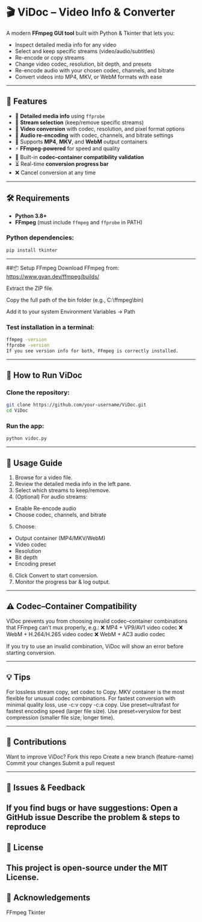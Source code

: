 # 🎬 ViDoc – Video Info & Converter

A modern **FFmpeg GUI tool** built with Python & Tkinter that lets you:
- Inspect detailed media info for any video
- Select and keep specific streams (video/audio/subtitles)
- Re-encode or copy streams
- Change video codec, resolution, bit depth, and presets
- Re-encode audio with your chosen codec, channels, and bitrate
- Convert videos into MP4, MKV, or WebM formats with ease

---

## 🚀 Features

- 📜 **Detailed media info** using `ffprobe`
- 🎯 **Stream selection** (keep/remove specific streams)
- 🎥 **Video conversion** with codec, resolution, and pixel format options
- 🎵 **Audio re-encoding** with codec, channels, and bitrate settings
- 💾 Supports **MP4**, **MKV**, and **WebM** output containers
- ⚡ **FFmpeg-powered** for speed and quality
- 🚫 Built-in **codec–container compatibility validation**
- ⏳ Real-time **conversion progress bar**
- ❌ Cancel conversion at any time

---

## 🛠 Requirements

- **Python 3.8+**
- **FFmpeg** (must include `ffmpeg` and `ffprobe` in PATH)

### Python dependencies:
```bash
pip install tkinter
```
---

##📦 Setup FFmpeg
Download FFmpeg from: https://www.gyan.dev/ffmpeg/builds/

Extract the ZIP file.

Copy the full path of the bin folder (e.g., C:\ffmpeg\bin)

Add it to your system Environment Variables → Path

### Test installation in a terminal:
```bash
ffmpeg -version
ffprobe -version
If you see version info for both, FFmpeg is correctly installed.
```
---

## 🚀 How to Run ViDoc

### Clone the repository:
```bash
git clone https://github.com/your-username/ViDoc.git
cd ViDoc
```
### Run the app:
```bash
python vidoc.py
```
---

## 📖 Usage Guide
1. Browse for a video file.
2. Review the detailed media info in the left pane.
3. Select which streams to keep/remove.
4. (Optional) For audio streams:
- Enable Re-encode audio
- Choose codec, channels, and bitrate
5. Choose:
- Output container (MP4/MKV/WebM)
- Video codec
- Resolution
- Bit depth
- Encoding preset
6. Click Convert to start conversion.
7. Monitor the progress bar & log output.

  ---

## ⚠️ Codec–Container Compatibility
ViDoc prevents you from choosing invalid codec–container combinations that FFmpeg can’t mux properly, e.g.:
❌ MP4 + VP9/AV1 video codec
❌ WebM + H.264/H.265 video codec
❌ WebM + AC3 audio codec

If you try to use an invalid combination, ViDoc will show an error before starting conversion.

---

## 💡 Tips
For lossless stream copy, set codec to Copy.
MKV container is the most flexible for unusual codec combinations.
For fastest conversion with minimal quality loss, use -c:v copy -c:a copy.
Use preset=ultrafast for fastest encoding speed (larger file size).
Use preset=veryslow for best compression (smaller file size, longer time).

---

## 🧩 Contributions
Want to improve ViDoc?
Fork this repo
Create a new branch (feature-name)
Commit your changes
Submit a pull request

--- 

## 📩 Issues & Feedback
If you find bugs or have suggestions:
Open a GitHub issue
Describe the problem & steps to reproduce
---

## 📜 License
This project is open-source under the MIT License.
---

## 🙌 Acknowledgements
FFmpeg
Tkinter


